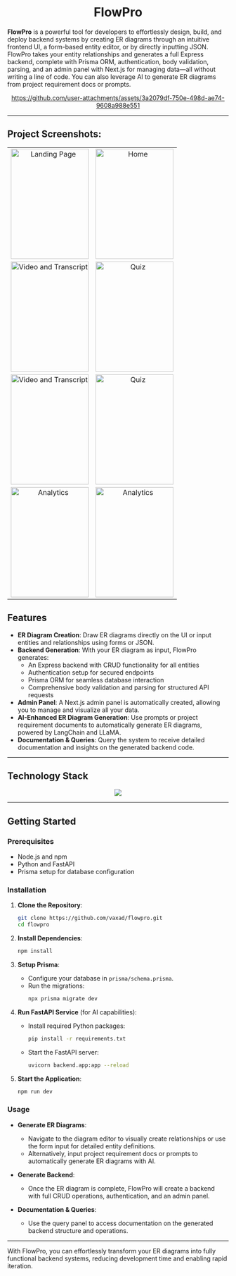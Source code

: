 <h1 align="center" id="title">FlowPro </h1>

**FlowPro** is a powerful tool for developers to effortlessly design, build, and deploy backend systems by creating ER diagrams through an intuitive frontend UI, a form-based entity editor, or by directly inputting JSON. FlowPro takes your entity relationships and generates a full Express backend, complete with Prisma ORM, authentication, body validation, parsing, and an admin panel with Next.js for managing data—all without writing a line of code. You can also leverage AI to generate ER diagrams from project requirement docs or prompts.


<div align="center">
 
https://github.com/user-attachments/assets/3a2079df-750e-498d-ae74-9608a988e551

</div>

---

<h2>Project Screenshots:</h2>

<table style="width: 100%; table-layout: fixed;">
  <tr>
    <td style="width: 50%; text-align: center;">
      <img src="https://github.com/user-attachments/assets/1c208831-52af-41a3-ac96-c164f17f04b9" alt="Landing Page" style="width: 100%; height: 250px; object-fit: cover;">
    </td>
    <td style="width: 50%; text-align: center;">
      <img src="https://github.com/user-attachments/assets/b4d9771b-0e57-431a-bf99-3414299ff349" alt="Home" style="width: 100%; height: 250px; object-fit: cover;">
    </td>
  </tr>
  <tr>
    <td style="width: 50%; text-align: center;">
      <img src="https://github.com/user-attachments/assets/77cebb9b-d86f-47cf-b16c-0f1b0bde2714" alt="Video and Transcript" style="width: 100%; height: 250px; object-fit: cover;">
    </td>
    <td style="width: 50%; text-align: center;">
      <img src="https://github.com/user-attachments/assets/c6dd06cf-0865-4634-9687-ba850837bc66" alt="Quiz" style="width: 100%; height: 250px; object-fit: cover;">
    </td>
  </tr>
  <tr>
    <td style="width: 50%; text-align: center;">
      <img src="https://github.com/user-attachments/assets/04945719-87a9-4635-b940-48ea5f0d8cca" alt="Video and Transcript" style="width: 100%; height: 250px; object-fit: cover;">
    </td>
    <td style="width: 50%; text-align: center;">
      <img src="https://github.com/user-attachments/assets/7a851a02-5217-4d9a-9091-35b26bdf3ee2" alt="Quiz" style="width: 100%; height: 250px; object-fit: cover;">
    </td>
  </tr>
  <tr>
    <td style="width: 50%; text-align: center;">
      <img src="https://github.com/user-attachments/assets/03eed148-47ba-4426-add1-8437f4b2f968" alt="Analytics" style="width: 100%; height: 250px; object-fit: cover;">
    </td>
    <td style="width: 50%; text-align: center;">
      <img src="https://github.com/user-attachments/assets/f143bbae-8613-4263-8af1-da9003d13f6c" alt="Analytics" style="width: 100%; height: 250px; object-fit: cover;">
    </td>
  </tr>
</table>

## Features

- **ER Diagram Creation**: Draw ER diagrams directly on the UI or input entities and relationships using forms or JSON.
- **Backend Generation**: With your ER diagram as input, FlowPro generates:
  - An Express backend with CRUD functionality for all entities
  - Authentication setup for secured endpoints
  - Prisma ORM for seamless database interaction
  - Comprehensive body validation and parsing for structured API requests
- **Admin Panel**: A Next.js admin panel is automatically created, allowing you to manage and visualize all your data.
- **AI-Enhanced ER Diagram Generation**: Use prompts or project requirement documents to automatically generate ER diagrams, powered by LangChain and LLaMA.
- **Documentation & Queries**: Query the system to receive detailed documentation and insights on the generated backend code.

---

## Technology Stack

<p align="center">
  <a href="https://skillicons.dev">
    <img src="https://skillicons.dev/icons?i=nextjs,react,py,ts,fastapi,anaconda,express,ai,prisma,tailwind,vercel&perline=14" />
  </a>
</p>

---

## Getting Started

### Prerequisites

- Node.js and npm
- Python and FastAPI
- Prisma setup for database configuration

### Installation

1. **Clone the Repository**:
   ```bash
   git clone https://github.com/vaxad/flowpro.git
   cd flowpro
   ```

2. **Install Dependencies**:
   ```bash
   npm install
   ```

3. **Setup Prisma**:
   - Configure your database in `prisma/schema.prisma`.
   - Run the migrations:
     ```bash
     npx prisma migrate dev
     ```

4. **Run FastAPI Service** (for AI capabilities):
   - Install required Python packages:
     ```bash
     pip install -r requirements.txt
     ```
   - Start the FastAPI server:
     ```bash
     uvicorn backend.app:app --reload
     ```

5. **Start the Application**:
   ```bash
   npm run dev
   ```

### Usage

- **Generate ER Diagrams**:
  - Navigate to the diagram editor to visually create relationships or use the form input for detailed entity definitions.
  - Alternatively, input project requirement docs or prompts to automatically generate ER diagrams with AI.
  
- **Generate Backend**:
  - Once the ER diagram is complete, FlowPro will create a backend with full CRUD operations, authentication, and an admin panel.
  
- **Documentation & Queries**:
  - Use the query panel to access documentation on the generated backend structure and operations.

---

With FlowPro, you can effortlessly transform your ER diagrams into fully functional backend systems, reducing development time and enabling rapid iteration.
